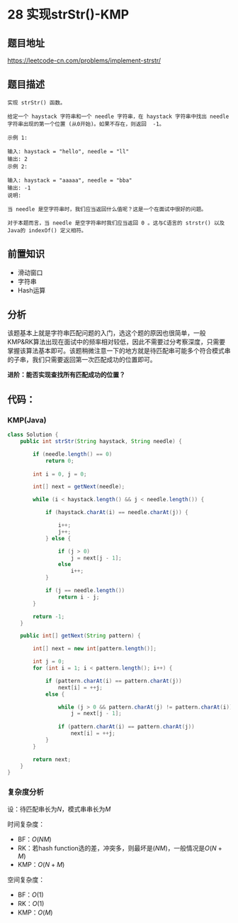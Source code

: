 # 28 实现strStr()-KMP

## 题目地址

https://leetcode-cn.com/problems/implement-strstr/

## 题目描述

```
实现 strStr() 函数。

给定一个 haystack 字符串和一个 needle 字符串，在 haystack 字符串中找出 needle 字符串出现的第一个位置 (从0开始)。如果不存在，则返回  -1。

示例 1:

输入: haystack = "hello", needle = "ll"
输出: 2
示例 2:

输入: haystack = "aaaaa", needle = "bba"
输出: -1
说明:

当 needle 是空字符串时，我们应当返回什么值呢？这是一个在面试中很好的问题。

对于本题而言，当 needle 是空字符串时我们应当返回 0 。这与C语言的 strstr() 以及 Java的 indexOf() 定义相符。
```

## 前置知识

- 滑动窗口
- 字符串
- Hash运算

## 分析

该题基本上就是字符串匹配问题的入门，选这个题的原因也很简单，一般KMP&RK算法出现在面试中的频率相对较低，因此不需要过分考察深度，只需要掌握该算法基本即可。该题稍微注意一下的地方就是待匹配串可能多个符合模式串的子串，我们只需要返回第一次匹配成功的位置即可。

**进阶：能否实现查找所有匹配成功的位置？**

## 代码：

### KMP(Java)

```java
class Solution {
    public int strStr(String haystack, String needle) {

        if (needle.length() == 0)
            return 0;
        
        int i = 0, j = 0;

        int[] next = getNext(needle);

        while (i < haystack.length() && j < needle.length()) {

            if (haystack.charAt(i) == needle.charAt(j)) {

                i++;
                j++;
            } else {

                if (j > 0)
                    j = next[j - 1];
                else
                    i++;
            }

            if (j == needle.length())
                return i - j;
        }

        return -1;
    }

    public int[] getNext(String pattern) {

        int[] next = new int[pattern.length()];

        int j = 0;
        for (int i = 1; i < pattern.length(); i++) {

            if (pattern.charAt(i) == pattern.charAt(j)) 
                next[i] = ++j;
            else {

                while (j > 0 && pattern.charAt(j) != pattern.charAt(i))
                    j = next[j - 1];
                
                if (pattern.charAt(i) == pattern.charAt(j))
                    next[i] = ++j;
            }
        }

        return next;
    }
}
```

### 复杂度分析

设：待匹配串长为$N$，模式串串长为$M$

时间复杂度：

- BF：$O(NM)$
- RK：若hash function选的差，冲突多，则最坏是$(NM)$，一般情况是$O(N+M)$
- KMP：$O(N+M)$

空间复杂度：

- BF：$O(1)$
- RK：$O(1)$
- KMP：$O(M)$
